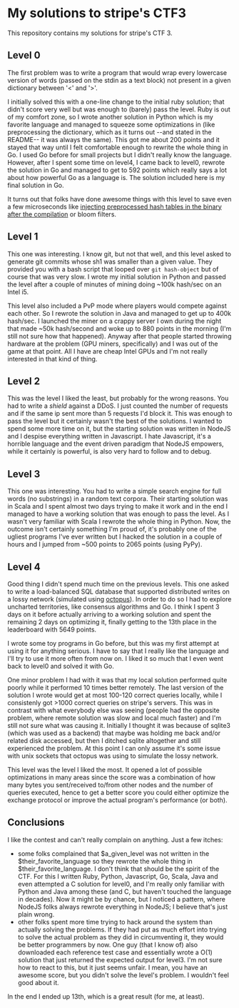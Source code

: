 My solutions to stripe's CTF3
=============================================================================

This repository contains my solutions for stripe's CTF 3.


Level 0
-----------------------------------------------------------------------------
The first problem was to write a program that would wrap every lowercase
version of words (passed on the stdin as a text block) not present in a
given dictionary between '<' and '>'.

I initially solved this with a one-line change to the initial ruby solution;
that didn't score very well but was enough to (barely) pass the level.
Ruby is out of my comfort zone, so I wrote another solution in Python which
is my favorite language and managed to squeeze some optimizations in (like
preprocessing the dictionary, which as it turns out --and stated in the
README-- it was always the same). This got me about 200 points and it stayed
that way until I felt comfortable enough to rewrite the whole thing in Go.
I used Go before for small projects but I didn't really know the language.
However, after I spent some time on level4, I came back to level0, rewrote
the solution in Go and managed to get to 592 points which really says a lot
about how powerful Go as a language is. The solution included here is my
final solution in Go.

It turns out that folks have done awesome things with this level to save
even a few microseconds like [injecting preprocessed hash tables in the
binary after the compilation](http://muehe.org/posts/stripe-ctf-3-writeup/)
or bloom filters.


Level 1
-----------------------------------------------------------------------------
This one was interesting. I know git, but not that well, and this level asked
to generate git commits whose sh1 was smaller than a given value. They
provided you with a bash script that looped over `git hash-object` but
of course that was very slow. I wrote my initial solution in Python and
passed the level after a couple of minutes of mining doing ~100k hash/sec
on an Intel i5.

This level also included a PvP mode where players would compete against each
other. So I rewrote the solution in Java and managed to get up to 400k
hash/sec. I launched the miner on a crappy server I own during the night that
made ~50k hash/second and woke up to 880 points in the morning (I'm still not
sure how that happened). Anyway after that people started throwing hardware
at the problem (GPU miners, specifically) and I was out of the game at that
point. All I have are cheap Intel GPUs and I'm not really interested in that
kind of thing.


Level 2
-----------------------------------------------------------------------------
This was the level I liked the least, but probably for the wrong reasons.
You had to write a *shield* against a DDoS. I just counted the number of
requests and if the same ip sent more than 5 requests I'd block it.
This was enough to pass the level but it certainly wasn't the best of the
solutions.
I wanted to spend some more time on it, but the starting solution was written
in NodeJS and I despise everything written in Javascript. I hate Javascript,
it's a horrible language and the event driven paradigm that NodeJS empowers,
while it certainly is powerful, is also very hard to follow and to debug.


Level 3
-----------------------------------------------------------------------------
This one was interesting. You had to write a simple search engine for full
words (no substrings) in a random text corpora. Their starting solution was
in Scala and I spent almost two days trying to make it work and in the end
I managed to have a working solution that was enough to pass the level.
As I wasn't very familiar with Scala I rewrote the whole thing in Python.
Now, the outcome isn't certainly something I'm proud of, it's probably one
of the ugliest programs I've ever written but I hacked the solution in a
couple of hours and I jumped from ~500 points to 2065 points (using PyPy).


Level 4
-----------------------------------------------------------------------------
Good thing I didn't spend much time on the previous levels. This one asked to
write a load-balanced SQL database that supported distributed writes on a
lossy network (simulated using [octopus](https://github.com/stripe-ctf/octopus)).
In order to do so I had to explore uncharted territories, like consensus
algorithms and Go. I think I spent 3 days on it before actually arriving to
a working solution and spent the remaining 2 days on optimizing it, finally
getting to the 13th place in the leaderboard with 5649 points.

I wrote some toy programs in Go before, but this was my first attempt at
using it for anything serious. I have to say that I really like the language
and I'll try to use it more often from now on. I liked it so much that I
even went back to level0 and solved it with Go.

One minor problem I had with it was that my local solution performed quite
poorly while it performed 10 times better remotely. The last version of the
solution I wrote would get at most 100-120 correct queries locally, while
I consistenly got >1000 correct queries on stripe's servers. This was in
contrast with what everybody else was seeing (people had the opposite
problem, where remote solution was slow and local much faster) and I'm still
not sure what was causing it. Initially I thought it was because of sqlite3
(which was used as a backend) that maybe was holding me back and/or related
disk accessed, but then I ditched sqlite altogether and still experienced the
problem. At this point I can only assume it's some issue with unix sockets
that octopus was using to simulate the lossy network.

This level was the level I liked the most. It opened a lot of possible
optimizations in many areas since the score was a combination of how many
bytes you sent/received to/from other nodes and the number of queries
executed, hence to get a better score you could either optimize the exchange
protocol or improve the actual program's performance (or both).


Conclusions
-----------------------------------------------------------------------------
I like the contest and can't really complain on anything. Just a few itches:
- some folks complained that $a_given_level was not written in the
  $their_favorite_language so they rewrote the whole thing in
  $their_favorite_language. I don't think that should be the spirit of the
  CTF. For this I written Ruby, Python, Javascript, Go, Scala, Java and even
  attempted a C solution for level0, and I'm really only familiar with Python
  and Java among these (and C, but haven't touched the language in decades).
  Now it might be by chance, but I noticed a pattern, where NodeJS folks
  always rewrote everything in NodeJS; I believe that's just plain wrong.
- other folks spent more time trying to hack around the system than
  actually solving the problems. If they had put as much effort into trying
  to solve the actual problem as they did in circumventing it, they would
  be better programmers by now.
  One guy (that I know of) also downloaded each reference test case and
  essentially wrote a O(1) solution that just returned the expected output
  for level3. I'm not sure how to react to this, but it just seems unfair.
  I mean, you have an awesome score, but you didn't solve the level's
  problem. I wouldn't feel good about it.

In the end I ended up 13th, which is a great result (for me, at least).
